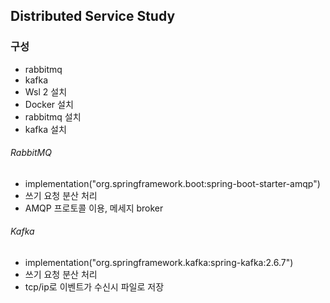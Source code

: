 ## Distributed Service Study

### 구성
- rabbitmq
- kafka
- Wsl 2 설치
- Docker 설치
- rabbitmq 설치
- kafka 설치

###### RabbitMQ
- implementation("org.springframework.boot:spring-boot-starter-amqp")
- 쓰기 요청 분산 처리
- AMQP 프로토콜 이용, 메세지 broker

###### Kafka
- implementation("org.springframework.kafka:spring-kafka:2.6.7")
- 쓰기 요청 분산 처리
- tcp/ip로 이벤트가 수신시 파일로 저장